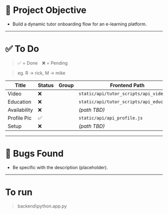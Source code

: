 # 🎯 Project Objective

- Build a dynamic tutor onboarding flow for an e-learning platform.


---

# ✅ To Do

> ✅ = Done ❌ = Pending

> eg. R -> rick, M -> mike




| Title        | Status | Group    | Frontend Path                                |
|--------------|--------|----------|----------------------------------------------|
| Video        | ❌     |          | `static/api/tutor_scripts/api_video.js`      |
| Education    | ❌     |          | `static/api/tutor_scripts/api_education`     |
| Availability | ❌     |          | *(path TBD)*                                 |
| Profile Pic  | ✅     |          | `static/api/api_profile.js`                  |
| Setup        | ❌     |          | *(path TBD)*                                 |


---

# 🔧 Bugs Found

- Be specific with the description (placeholder).


---

# To run


> backend\python.app.py

